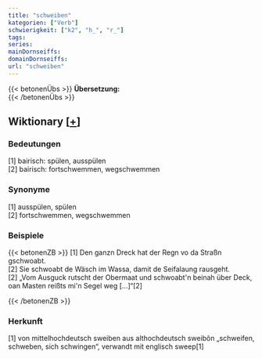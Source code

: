```yaml
---
title: "schweiben"
kategorien: ["Verb"]
schwierigkeit: ["k2", "h_", "r_"]
tags:
series:
mainDornseiffs:
domainDornseiffs:
url: "schweiben"
---
```


{{< betonenÜbs >}}
**Übersetzung:**  
{{< /betonenÜbs >}}

## Wiktionary [[+](https://de.wiktionary.org/wiki/schweiben)]

### Bedeutungen
[1] bairisch: spülen, ausspülen  
[2] bairisch: fortschwemmen, wegschwemmen  

### Synonyme
[1] ausspülen, spülen  
[2] fortschwemmen, wegschwemmen  

### Beispiele
{{< betonenZB >}}
[1] Den ganzn Dreck hat der Regn vo da Straßn gschwoabt.  
[2] Sie schwoabt de Wäsch im Wassa, damit de Seifalaung rausgeht.  
[2] „Vom Ausguck rutscht der Obermaat und schwoabt'n beinah über Deck, oan Masten reißts mi'n Segel weg […]“[2]  

{{< /betonenZB >}}
### Herkunft
[1] von mittelhochdeutsch sweiben aus althochdeutsch sweibôn „schweifen, schweben, sich schwingen“, verwandt mit englisch sweep[1]  


